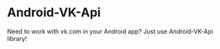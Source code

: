 Android-VK-Api
==============

Need to work with vk.com in your Android app? Just use Android-VK-Api library!